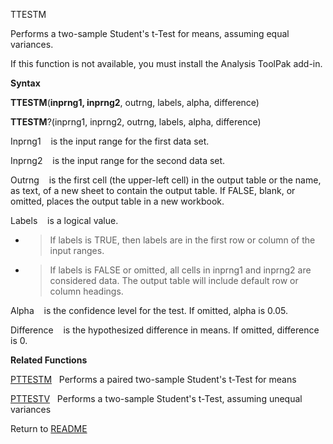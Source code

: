 TTESTM

Performs a two-sample Student's t-Test for means, assuming equal
variances.

If this function is not available, you must install the Analysis ToolPak
add-in.

**Syntax**

**TTESTM**(**inprng1, inprng2**, outrng, labels, alpha, difference)

**TTESTM**?(inprng1, inprng2, outrng, labels, alpha, difference)

Inprng1&nbsp;&nbsp;&nbsp;&nbsp;is the input range for the first data
set.

Inprng2&nbsp;&nbsp;&nbsp;&nbsp;is the input range for the second data
set.

Outrng&nbsp;&nbsp;&nbsp;&nbsp;is the first cell (the upper-left cell) in
the output table or the name, as text, of a new sheet to contain the
output table. If FALSE, blank, or omitted, places the output table in a
new workbook.

Labels&nbsp;&nbsp;&nbsp;&nbsp;is a logical value.

  - > If labels is TRUE, then labels are in the first row or column of
    > the input ranges.

  - > If labels is FALSE or omitted, all cells in inprng1 and inprng2
    > are considered data. The output table will include default row or
    > column headings.


Alpha&nbsp;&nbsp;&nbsp;&nbsp;is the confidence level for the test. If
omitted, alpha is 0.05.

Difference&nbsp;&nbsp;&nbsp;&nbsp;is the hypothesized difference in
means. If omitted, difference is 0.

**Related Functions**

[PTTESTM](PTTESTM.md)&nbsp;&nbsp;&nbsp;Performs a paired two-sample Student's t-Test
for means

[PTTESTV](PTTESTV.md)&nbsp;&nbsp;&nbsp;Performs a two-sample Student's t-Test,
assuming unequal variances



Return to [README](README.md)

